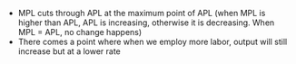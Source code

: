 - MPL cuts through APL at the maximum point of APL (when MPL is higher than APL, APL is increasing, otherwise it is decreasing. When MPL = APL, no change happens)
- There comes a point where when we employ more labor, output will still increase but at a lower rate